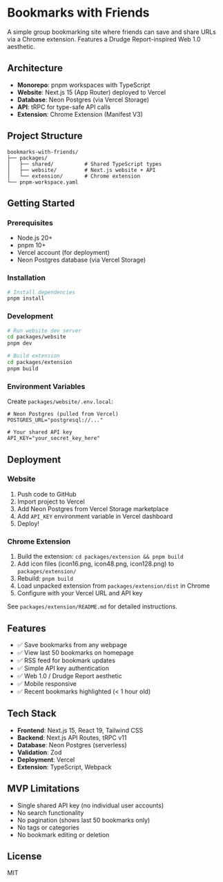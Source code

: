 # Bookmarks with Friends

A simple group bookmarking site where friends can save and share URLs via a Chrome extension. Features a Drudge Report-inspired Web 1.0 aesthetic.

## Architecture

- **Monorepo**: pnpm workspaces with TypeScript
- **Website**: Next.js 15 (App Router) deployed to Vercel
- **Database**: Neon Postgres (via Vercel Storage)
- **API**: tRPC for type-safe API calls
- **Extension**: Chrome Extension (Manifest V3)

## Project Structure

```
bookmarks-with-friends/
├── packages/
│   ├── shared/          # Shared TypeScript types
│   ├── website/         # Next.js website + API
│   └── extension/       # Chrome extension
└── pnpm-workspace.yaml
```

## Getting Started

### Prerequisites

- Node.js 20+
- pnpm 10+
- Vercel account (for deployment)
- Neon Postgres database (via Vercel Storage)

### Installation

```bash
# Install dependencies
pnpm install
```

### Development

```bash
# Run website dev server
cd packages/website
pnpm dev

# Build extension
cd packages/extension
pnpm build
```

### Environment Variables

Create `packages/website/.env.local`:

```env
# Neon Postgres (pulled from Vercel)
POSTGRES_URL="postgresql://..."

# Your shared API key
API_KEY="your_secret_key_here"
```

## Deployment

### Website

1. Push code to GitHub
2. Import project to Vercel
3. Add Neon Postgres from Vercel Storage marketplace
4. Add `API_KEY` environment variable in Vercel dashboard
5. Deploy!

### Chrome Extension

1. Build the extension: `cd packages/extension && pnpm build`
2. Add icon files (icon16.png, icon48.png, icon128.png) to `packages/extension/`
3. Rebuild: `pnpm build`
4. Load unpacked extension from `packages/extension/dist` in Chrome
5. Configure with your Vercel URL and API key

See `packages/extension/README.md` for detailed instructions.

## Features

- ✅ Save bookmarks from any webpage
- ✅ View last 50 bookmarks on homepage
- ✅ RSS feed for bookmark updates
- ✅ Simple API key authentication
- ✅ Web 1.0 / Drudge Report aesthetic
- ✅ Mobile responsive
- ✅ Recent bookmarks highlighted (< 1 hour old)

## Tech Stack

- **Frontend**: Next.js 15, React 19, Tailwind CSS
- **Backend**: Next.js API Routes, tRPC v11
- **Database**: Neon Postgres (serverless)
- **Validation**: Zod
- **Deployment**: Vercel
- **Extension**: TypeScript, Webpack

## MVP Limitations

- Single shared API key (no individual user accounts)
- No search functionality
- No pagination (shows last 50 bookmarks only)
- No tags or categories
- No bookmark editing or deletion

## License

MIT
